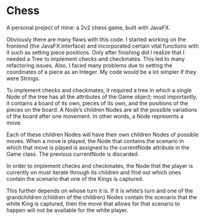 # Chess
A personal project of mine: a 2v2 chess game, built with JavaFX.

Obviously there are many flaws with this code. I started working on the frontend (the JavaFX interface) and incorporated certain vital functions with it such as setting piece positions. Only after finishing did I realize that I needed a Tree to implement checks and checkmates. This led to many refactoring issues. Also, I faced many problems due to setting the coordinates of a piece as an Integer. My code would be a lot simpler if they were Strings.

To implement checks and checkmates, it required a tree in which a single Node of the tree has all the attributes of the Game object; most importantly, it contains a board of its own, pieces of its own, and the positions of the pieces on the board. A Node’s children Nodes are all the possible variations of the board after one movement. In other words, a Node represents a move. 

Each of these children Nodes will have their own children Nodes of possible moves. When a move is played, the Node that contains the scenario in which that move is played is assigned to the currentNode attribute in the Game class. The previous currentNode is discarded.

In order to implement checks and checkmates, the Node that the player is currently on must iterate through its children and find out which ones contain the scenario that one of the Kings is captured.

This further depends on whose turn it is. If it is white’s turn and one of the grandchildren (children of the children) Nodes contain the scenario that the white King is captured, then the move that allows for that scenario to happen will not be available for the white player. 
